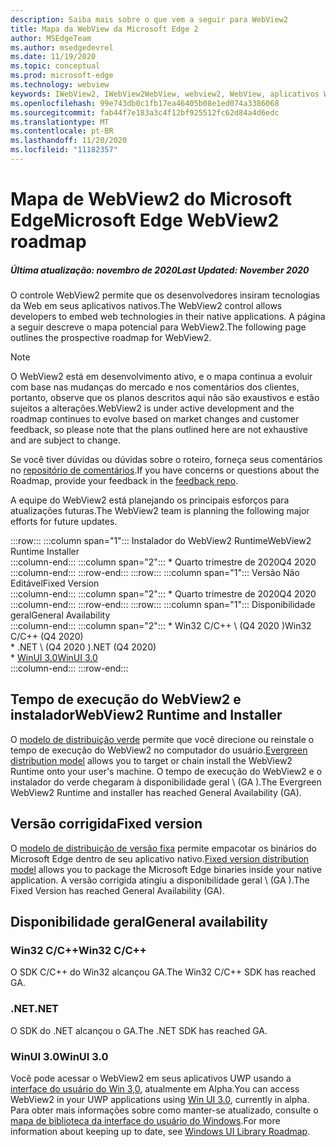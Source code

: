 ```yaml
---
description: Saiba mais sobre o que vem a seguir para WebView2
title: Mapa da WebView da Microsoft Edge 2
author: MSEdgeTeam
ms.author: msedgedevrel
ms.date: 11/19/2020
ms.topic: conceptual
ms.prod: microsoft-edge
ms.technology: webview
keywords: IWebView2, IWebView2WebView, webview2, WebView, aplicativos Win32, Win32, Edge, ICoreWebView2, ICoreWebView2Host, controle do navegador, HTML Edge
ms.openlocfilehash: 99e743db0c1fb17ea46405b08e1ed074a3386068
ms.sourcegitcommit: fab44f7e183a3c4f12bf925512fc62d84a4d6edc
ms.translationtype: MT
ms.contentlocale: pt-BR
ms.lasthandoff: 11/20/2020
ms.locfileid: "11182357"
---
```

# <span data-ttu-id="7c58b-104">Mapa de WebView2 do Microsoft Edge</span><span class="sxs-lookup"><span data-stu-id="7c58b-104">Microsoft Edge WebView2 roadmap</span></span>  

##### <span data-ttu-id="7c58b-105">Última atualização: novembro de 2020</span><span class="sxs-lookup"><span data-stu-id="7c58b-105">Last Updated: November 2020</span></span>  

<span data-ttu-id="7c58b-106">O controle WebView2 permite que os desenvolvedores insiram tecnologias da Web em seus aplicativos nativos.</span><span class="sxs-lookup"><span data-stu-id="7c58b-106">The WebView2 control allows developers to embed web technologies in their native applications.</span></span>  <span data-ttu-id="7c58b-107">A página a seguir descreve o mapa potencial para WebView2.</span><span class="sxs-lookup"><span data-stu-id="7c58b-107">The following page outlines the prospective roadmap for WebView2.</span></span>  

> [!NOTE]
> <span data-ttu-id="7c58b-108">O WebView2 está em desenvolvimento ativo, e o mapa continua a evoluir com base nas mudanças do mercado e nos comentários dos clientes, portanto, observe que os planos descritos aqui não são exaustivos e estão sujeitos a alterações.</span><span class="sxs-lookup"><span data-stu-id="7c58b-108">WebView2 is under active development and the roadmap continues to evolve based on market changes and customer feedback, so please note that the plans outlined here are not exhaustive and are subject to change.</span></span>  

<span data-ttu-id="7c58b-109">Se você tiver dúvidas ou dúvidas sobre o roteiro, forneça seus comentários no [repositório de comentários][GithubMicrosoftedgeWebviewfeedbackMain].</span><span class="sxs-lookup"><span data-stu-id="7c58b-109">If you have concerns or questions about the Roadmap, provide your feedback in the [feedback repo][GithubMicrosoftedgeWebviewfeedbackMain].</span></span>  

<span data-ttu-id="7c58b-110">A equipe do WebView2 está planejando os principais esforços para atualizações futuras.</span><span class="sxs-lookup"><span data-stu-id="7c58b-110">The WebView2 team is planning the following major efforts for future updates.</span></span>  

:::row:::
   :::column span="1":::
      <span data-ttu-id="7c58b-111">Instalador do WebView2 Runtime</span><span class="sxs-lookup"><span data-stu-id="7c58b-111">WebView2 Runtime Installer</span></span>  
   :::column-end:::
   :::column span="2":::
      *   <span data-ttu-id="7c58b-112">Quarto trimestre de 2020</span><span class="sxs-lookup"><span data-stu-id="7c58b-112">Q4 2020</span></span>
   :::column-end:::
:::row-end:::
:::row:::
   :::column span="1":::
      <span data-ttu-id="7c58b-113">Versão Não Editável</span><span class="sxs-lookup"><span data-stu-id="7c58b-113">Fixed Version</span></span>  
   :::column-end:::
   :::column span="2":::
      *   <span data-ttu-id="7c58b-114">Quarto trimestre de 2020</span><span class="sxs-lookup"><span data-stu-id="7c58b-114">Q4 2020</span></span>  
   :::column-end:::
:::row-end:::
:::row:::
   :::column span="1":::
      <span data-ttu-id="7c58b-115">Disponibilidade geral</span><span class="sxs-lookup"><span data-stu-id="7c58b-115">General Availability</span></span>  
   :::column-end:::
   :::column span="2":::
      *   <span data-ttu-id="7c58b-116">Win32 C/C++ \ (Q4 2020 \)</span><span class="sxs-lookup"><span data-stu-id="7c58b-116">Win32 C/C++ \(Q4 2020\)</span></span>  
      *   <span data-ttu-id="7c58b-117">.NET \ (Q4 2020 \)</span><span class="sxs-lookup"><span data-stu-id="7c58b-117">.NET \(Q4 2020\)</span></span>  
      *   [<span data-ttu-id="7c58b-118">WinUI 3.0</span><span class="sxs-lookup"><span data-stu-id="7c58b-118">WinUI 3.0</span></span>][GithubMicrosoftUiXamlRoadmap]  
   :::column-end:::
:::row-end:::  

## <span data-ttu-id="7c58b-119">Tempo de execução do WebView2 e instalador</span><span class="sxs-lookup"><span data-stu-id="7c58b-119">WebView2 Runtime and Installer</span></span>  

<span data-ttu-id="7c58b-120">O [modelo de distribuição verde][ConceptDistributionEvergreenModel] permite que você direcione ou reinstale o tempo de execução do WebView2 no computador do usuário.</span><span class="sxs-lookup"><span data-stu-id="7c58b-120">[Evergreen distribution model][ConceptDistributionEvergreenModel] allows you to target or chain install the WebView2 Runtime onto your user's machine.</span></span>  <span data-ttu-id="7c58b-121">O tempo de execução do WebView2 e o instalador do verde chegaram à disponibilidade geral \ (GA \).</span><span class="sxs-lookup"><span data-stu-id="7c58b-121">The Evergreen WebView2 Runtime and installer has reached General Availability \(GA\).</span></span>  

## <span data-ttu-id="7c58b-122">Versão corrigida</span><span class="sxs-lookup"><span data-stu-id="7c58b-122">Fixed version</span></span>  

<span data-ttu-id="7c58b-123">O [modelo de distribuição de versão fixa][ConceptsDistributionFixedVersionModel] permite empacotar os binários do Microsoft Edge dentro de seu aplicativo nativo.</span><span class="sxs-lookup"><span data-stu-id="7c58b-123">[Fixed version distribution model][ConceptsDistributionFixedVersionModel] allows you to package the Microsoft Edge binaries inside your native application.</span></span>  <span data-ttu-id="7c58b-124">A versão corrigida atingiu a disponibilidade geral \ (GA \).</span><span class="sxs-lookup"><span data-stu-id="7c58b-124">The Fixed Version has reached General Availability \(GA\).</span></span>  

## <span data-ttu-id="7c58b-125">Disponibilidade geral</span><span class="sxs-lookup"><span data-stu-id="7c58b-125">General availability</span></span>  

### <span data-ttu-id="7c58b-126">Win32 C/C++</span><span class="sxs-lookup"><span data-stu-id="7c58b-126">Win32 C/C++</span></span>  

<span data-ttu-id="7c58b-127">O SDK C/C++ do Win32 alcançou GA.</span><span class="sxs-lookup"><span data-stu-id="7c58b-127">The Win32 C/C++ SDK has reached GA.</span></span>  

### <span data-ttu-id="7c58b-128">.NET</span><span class="sxs-lookup"><span data-stu-id="7c58b-128">.NET</span></span>  

<span data-ttu-id="7c58b-129">O SDK do .NET alcançou o GA.</span><span class="sxs-lookup"><span data-stu-id="7c58b-129">The .NET SDK has reached GA.</span></span> 

### <span data-ttu-id="7c58b-130">WinUI 3.0</span><span class="sxs-lookup"><span data-stu-id="7c58b-130">WinUI 3.0</span></span>  

<span data-ttu-id="7c58b-131">Você pode acessar o WebView2 em seus aplicativos UWP usando a [interface do usuário do Win 3,0][UwpToolkitsWinui3Index], atualmente em Alpha.</span><span class="sxs-lookup"><span data-stu-id="7c58b-131">You can access WebView2 in your UWP applications using [Win UI 3.0][UwpToolkitsWinui3Index], currently in alpha.</span></span>  <span data-ttu-id="7c58b-132">Para obter mais informações sobre como manter-se atualizado, consulte o [mapa de biblioteca da interface do usuário do Windows][GithubMicrosoftUiXamlRoadmap].</span><span class="sxs-lookup"><span data-stu-id="7c58b-132">For more information about keeping up to date, see [Windows UI Library Roadmap][GithubMicrosoftUiXamlRoadmap].</span></span>  

<!-- links -->  

[ConceptDistributionEvergreenModel]: ./concepts/distribution.md#evergreen-distribution-mode "Modelo de distribuição verde-distribuição de aplicativos usando o WebView2 | Documentos da Microsoft"  
[ConceptsDistributionFixedVersionModel]: ./concepts/distribution.md#fixed-version-distribution-mode "Modelo de distribuição de versão fixa-distribuição de aplicativos usando o WebView2 | Documentos da Microsoft"  

[UwpToolkitsWinui3Index]: /uwp/toolkits/winui3/index "Windows UI library 3,0 Preview 1 (2020 de maio) | Documentos da Microsoft"  

[GithubMicrosoftedgeWebviewfeedbackMain]: https://github.com/MicrosoftEdge/WebViewFeedback "Feedback da WebView-MicrosoftEdge/WebViewFeedback | GitHub"  

[GithubMicrosoftUiXamlRoadmap]: https://github.com/microsoft/microsoft-ui-xaml/blob/master/docs/roadmap.md "Mapa da Windows UI library-Microsoft/Microsoft-UI-XAML | GitHub"  

